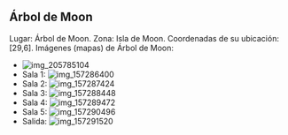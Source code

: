## Árbol de Moon
Lugar: Árbol de Moon.
Zona: Isla de Moon.
Coordenadas de su ubicación: [29,6].
Imágenes (mapas) de Árbol de Moon:
- ![img_205785104](https://media.discordapp.net/attachments/1115311447145193482/1115347855876567050/205785104.jpg)
- Sala 1: ![img_157286400](https://media.discordapp.net/attachments/1115311447145193482/1115330929179754536/157286400.jpg)
- Sala 2: ![img_157287424](https://media.discordapp.net/attachments/1115311447145193482/1115330931016880239/157287424.jpg)
- Sala 3: ![img_157288448](https://media.discordapp.net/attachments/1115311447145193482/1115330932967231679/157288448.jpg)
- Sala 4: ![img_157289472](https://media.discordapp.net/attachments/1115311447145193482/1115330953687085208/157289472.jpg)
- Sala 5: ![img_157290496](https://media.discordapp.net/attachments/1115311447145193482/1115330956455313499/157290496.jpg)
- Salida: ![img_157291520](https://media.discordapp.net/attachments/1115311447145193482/1115330958279843840/157291520.jpg)